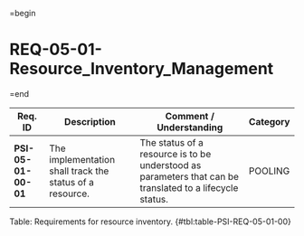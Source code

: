 =begin

# REQ-05-01-Resource_Inventory_Management

=end

| Req. ID | Description | Comment / Understanding | Category |
| ------- | ----------- | ----------------------- | -------- |
| __PSI-05-01-00-01__ | The implementation shall track the status of a resource. | The status of a resource is to be understood as parameters that can be translated to a lifecycle status. | POOLING |

Table: Requirements for resource inventory. {#tbl:table-PSI-REQ-05-01-00}
